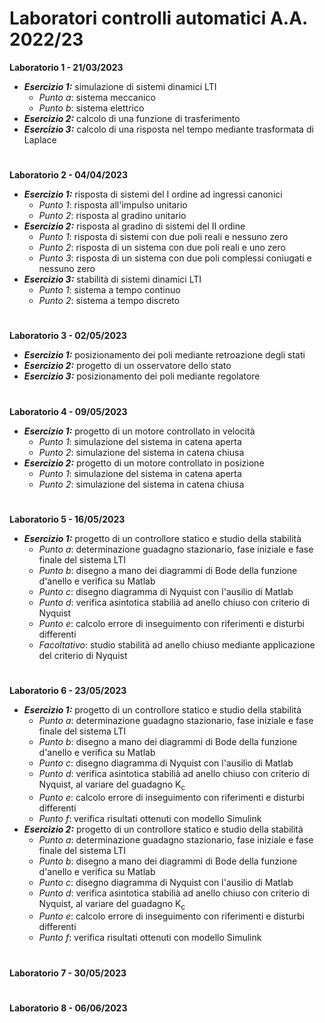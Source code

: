 # Laboratori controlli automatici A.A. 2022/23

**Laboratorio 1 - 21/03/2023**
- ***Esercizio 1:*** simulazione di sistemi dinamici LTI
	- *Punto a*: sistema meccanico
	- *Punto b*: sistema elettrico
- ***Esercizio 2:*** calcolo di una funzione di trasferimento
- ***Esercizio 3:*** calcolo di una risposta nel tempo mediante trasformata di Laplace
# 
**Laboratorio 2 - 04/04/2023**
- ***Esercizio 1:*** risposta di sistemi del I ordine ad ingressi canonici
	- *Punto 1*: risposta all'impulso unitario
	- *Punto 2*: risposta al gradino unitario
- ***Esercizio 2:*** risposta al gradino di sistemi del II ordine
	- *Punto 1*: risposta di sistemi con due poli reali e nessuno zero
	- *Punto 2*: risposta di un sistema con due poli reali e uno zero
	- *Punto 3*: risposta di un sistema con due poli complessi coniugati e nessuno zero
- ***Esercizio 3:*** stabilità di sistemi dinamici LTI
	- *Punto 1*: sistema a tempo continuo
	- *Punto 2*: sistema a tempo discreto
# 
**Laboratorio 3 - 02/05/2023**
- ***Esercizio 1:*** posizionamento dei poli mediante retroazione degli stati
- ***Esercizio 2:*** progetto di un osservatore dello stato
- ***Esercizio 3:*** posizionamento dei poli mediante regolatore
# 
**Laboratorio 4 - 09/05/2023**  
- ***Esercizio 1:*** progetto di un motore controllato in velocità
	- *Punto 1*: simulazione del sistema in catena aperta
	- *Punto 2*: simulazione del sistema in catena chiusa
- ***Esercizio 2:*** progetto di un motore controllato in posizione
	- *Punto 1*: simulazione del sistema in catena aperta
	- *Punto 2*: simulazione del sistema in catena chiusa
# 
**Laboratorio 5 - 16/05/2023** 
- ***Esercizio 1:*** progetto di un controllore statico e studio della stabilità
	- *Punto a*: determinazione guadagno stazionario, fase iniziale e fase finale del sistema LTI
	- *Punto b*: disegno a mano dei diagrammi di Bode della funzione d'anello e verifica su Matlab
	- *Punto c*: disegno diagramma di Nyquist con l'ausilio di Matlab
	- *Punto d*: verifica asintotica stabilià ad anello chiuso con criterio di Nyquist
	- *Punto e*: calcolo errore di inseguimento con riferimenti e disturbi differenti
	- *Facoltativo*: studio stabilità ad anello chiuso mediante applicazione del criterio di Nyquist
# 
**Laboratorio 6 - 23/05/2023**  
- ***Esercizio 1:*** progetto di un controllore statico e studio della stabilità
  	- *Punto a*: determinazione guadagno stazionario, fase iniziale e fase finale del sistema LTI
	- *Punto b*: disegno a mano dei diagrammi di Bode della funzione d'anello e verifica su Matlab
	- *Punto c*: disegno diagramma di Nyquist con l'ausilio di Matlab
	- *Punto d*: verifica asintotica stabilià ad anello chiuso con criterio di Nyquist, al variare del guadagno K<sub>c</sub>
	- *Punto e*: calcolo errore di inseguimento con riferimenti e disturbi differenti
	- *Punto f*: verifica risultati ottenuti con modello Simulink
- ***Esercizio 2:*** progetto di un controllore statico e studio della stabilità
  	- *Punto a*: determinazione guadagno stazionario, fase iniziale e fase finale del sistema LTI
	- *Punto b*: disegno a mano dei diagrammi di Bode della funzione d'anello e verifica su Matlab
	- *Punto c*: disegno diagramma di Nyquist con l'ausilio di Matlab
	- *Punto d*: verifica asintotica stabilià ad anello chiuso con criterio di Nyquist, al variare del guadagno K<sub>c</sub>
	- *Punto e*: calcolo errore di inseguimento con riferimenti e disturbi differenti
	- *Punto f*: verifica risultati ottenuti con modello Simulink
#  
**Laboratorio 7 - 30/05/2023**
#  
**Laboratorio 8 - 06/06/2023**   
#  
